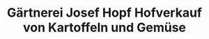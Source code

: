 ---
title: "Gärtnerei Josef Hopf Hofverkauf von Kartoffeln und Gemüse"
url: /gundelfingen-a-d-donau/gaertnerei-josef-hopf-hofverkauf-von-kartoffeln-und-gemuese/
shop: Hofladen
---